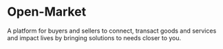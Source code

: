 # Open-Market
A platform for buyers and sellers to connect, transact goods and services and impact lives by bringing solutions to needs closer to you.
